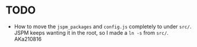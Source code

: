 # TODO

- How to move the `jspm_packages` and `config.js` completely to under `src/`. JSPM keeps wanting it in the root, so I made a `ln -s` from `src/`. AKa210816
